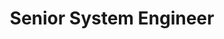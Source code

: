 ---
title: Senior System Engineer
name: Neven Vučinić
company: NVTEH
avatar: "./avatars/neven-vucinic.png"
---